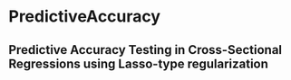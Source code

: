 # PredictiveAccuracy

## Predictive Accuracy Testing in Cross-Sectional Regressions using Lasso-type regularization

